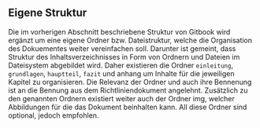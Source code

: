 ## Eigene Struktur

Die im vorherigen Abschnitt beschriebene Struktur von Gitbook wird ergänzt um eine eigene Ordner bzw. Dateistruktur, welche die Organisation des Dokuementes weiter vereinfachen soll. Darunter ist gemeint, dass Struktur des Inhaltsverzeichnisses in Form von Ordnern und Dateien im Dateisystem abgebildet wird. Daher existieren die Ordner `einleitung`, `grundlagen`, `hauptteil`, `fazit` und anhang um Inhalte für die jeweiligen Kapitel zu organisieren. Die Relevanz der Ordner und auch ihre Bennenung ist an die Bennung aus dem Richtliniendokument angelehnt. Zusätzlich zu den genannten Ordnern existiert weiter auch der Ordner img, welcher Abbildungen für die das Dokument beinhalten kann. All diese Ordner sind optional, jedoch empfohlen.

